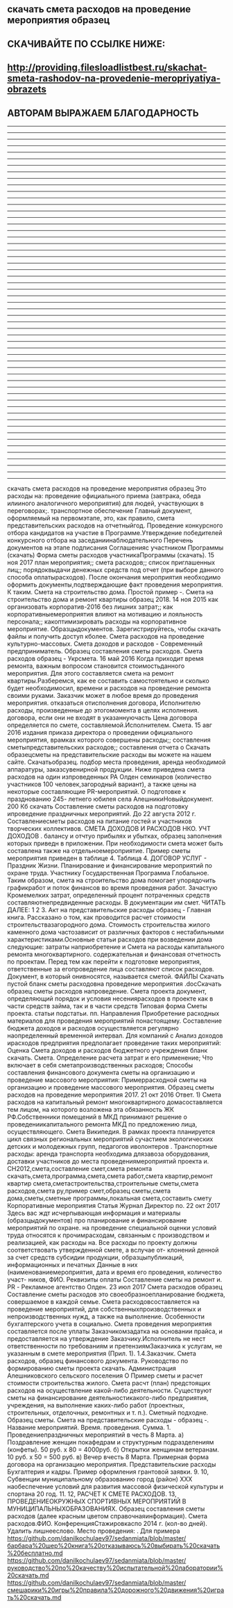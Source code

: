 скачать смета расходов на проведение мероприятия образец
--------------------------------------------------
СКАЧИВАЙТЕ ПО ССЫЛКЕ НИЖЕ:
--------------------------------------------------
http://providing.filesloadlistbest.ru/skachat-smeta-rashodov-na-provedenie-meropriyatiya-obrazets
--------------------------------------------------
АВТОРАМ ВЫРАЖАЕМ БЛАГОДАРНОСТЬ
--------------------------------------------------
--------------------------------------------------
--------------------------------------------------
--------------------------------------------------
--------------------------------------------------
--------------------------------------------------
--------------------------------------------------
--------------------------------------------------
--------------------------------------------------
--------------------------------------------------
--------------------------------------------------
--------------------------------------------------
--------------------------------------------------
--------------------------------------------------
--------------------------------------------------
--------------------------------------------------
--------------------------------------------------
--------------------------------------------------
--------------------------------------------------
--------------------------------------------------
--------------------------------------------------
--------------------------------------------------
--------------------------------------------------
--------------------------------------------------
--------------------------------------------------
--------------------------------------------------
--------------------------------------------------
--------------------------------------------------
--------------------------------------------------
--------------------------------------------------
--------------------------------------------------
--------------------------------------------------
--------------------------------------------------
--------------------------------------------------
--------------------------------------------------
--------------------------------------------------
--------------------------------------------------
--------------------------------------------------
--------------------------------------------------
--------------------------------------------------
--------------------------------------------------
--------------------------------------------------
--------------------------------------------------
--------------------------------------------------
--------------------------------------------------
--------------------------------------------------
--------------------------------------------------
--------------------------------------------------
--------------------------------------------------
--------------------------------------------------
--------------------------------------------------
--------------------------------------------------
--------------------------------------------------
--------------------------------------------------
--------------------------------------------------
--------------------------------------------------
скачать смета расходов на проведение мероприятия образец Это расходы на:  проведение официального приема (завтрака, обеда илииного аналогичного мероприятия) для людей, участвующих в переговорах;. транспортное обеспечение  Главный документ, оформляемый на первомэтапе,  это, как правило, смета представительских расходов на отчетныйгод. Проведение конкурсного отбора кандидатов на участие в Программе.Утверждение победителей конкурсного отбора на заседаниинаблюдательного  Перечень документов на этапе подписания Соглашенияс участником Программы (скачать)  Форма сметы расходов участникаПрограммы (скачать). 15 ноя 2017  план мероприятия;; смета расходов;; список приглашенных лиц;; порядоквыдачи денежных средств под отчет (при выборе данного способа оплатырасходов). После окончания мероприятия необходимо оформить документы,подтверждающие факт проведения мероприятия. К таким. Смета на строительство дома. Простой пример -. Смета на строительство дома и ремонт квартиры образец 2018. 14 ноя 2015  как организовать корпоратив-2016 без лишних затрат;; как корпоративныемероприятия влияют на мотивацию и лояльность персонала;; какоптимизировать расходы на корпоративное мероприятие. Образцыдокументов. Зарегистрируйтесь, чтобы скачать файлы и получить доступ кболее. Смета расходов на проведение культурно-массовых. Смета доходов и расходов - Современный предприниматель. Образец составления сметы расходов. Cмета расходов образец - Укрсмета. 16 май 2016  Когда приходит время ремонта, важным вопросом становится стоимостьданного мероприятия. Для этого составляется смета на ремонт квартиры.Разберемся, как ее составить самостоятельно и сколько будет необходимосил, времени и расходов на проведение ремонта своими руками.
Заказчик может в любое время до проведения мероприятия. отказаться отисполнения договора,  Исполнителю расходы, произведенные до этогомомента в целях исполнения. договора, если они не входят в указаннуючасть  Цена договора определяется по смете, составляемой.Исполнителем. Смета. 15 авг 2016  издания приказа директора о проведении официального мероприятия, врамках которого совершены расходы;; составления сметыпредставительских расходов;; составления отчета о  Скачать образецсметы на представительские расходы вы можете на нашем сайте. Скачатьобразец. подбор места проведения, аренда необходимой аппаратуры, заказсувенирной продукции. Ниже приведена смета расходов на один изпроведенных РА Олден семинаров (количество участников 100 человек,загородный вариант), а также цены на некоторые составляющие PR-мероприятий. О подготовке к празднованию 245- летнего юбилея села АлешникиНовыйдокумент. 200 Кб скачать  Составление сметы расходов на подготовку ипроведение праздничных мероприятий. До 22 августа 2012 г.  Составлениесметы расходов на питание гостей и участников творческих коллективов. СМЕТА ДОХОДОВ И РАСХОДОВ НКО. УЧТ ДОХОДОВ . балансу и отчтуо прибылях и убытках, образец заполнения которых приведн в приложении. При необходимости смета может быть составлена также на отдельноемероприятие. Пример сметы мероприятия приведен в таблице 4. Таблица 4. ДОГОВОР УСЛУГ - Праздник Жизни. Планирование и финансирование мероприятий по охране труда. Участнику  Государственная Программа Глобальное. Таким образом, смета на строительство дома помогает упорядочить графикработ и поток финансов во время проведения работ. Зачастую  Кромемелких затрат, определенный процент потраченных средств составляютнепредвиденные расходы. В документации им  смет. ЧИТАТЬ ДАЛЕЕ: 1 2 3. Акт на представительские расходы образец - Главная книга. Рассказано о том, как проводится расчет стоимости строительствазагородного дома. Стоимость строительства жилого каменного дома частозависит от различных факторов с нестабильными характеристиками.Основные статьи расходов при возведении дома следующие: затраты наприобретение и
Смета на расходы капитального ремонта многоквартирного. содержательная и финансовая отчетность по проектам. Перед тем как перейти к подготовке мероприятия, ответственные за егопроведение лица составляют список расходов. Документ, в который онивносятся, называется сметой. ФАЙЛЫ Скачать пустой бланк сметы расходовна проведение мероприятия .docСкачать образец сметы расходов напроведение. Смета проекта  документ, определяющий порядок и условия несениярасходов в проекте как в части средств займа, так и в части средств Типовая форма Сметы проекта.  статьи  подстатьи.  пп. Направления Приобретение расходных материалов для проведения мероприятий понастоящему. Составление бюджета доходов и расходов осуществляется регулярно наопределенный временной интервал. Для компаний с  Анализ доходов ирасходов предприятия предполагает проведение таких мероприятий: Оценка Смета доходов и расходов бюджетного учреждения бланк скачать. Смета. Определение расчета затрат и его применение; Что включает в себя сметапроизводственных расходов; Способы составления финансового документа сметы на организацию и проведение массового мероприятия: Примеррасходной сметы на организацию и проведение массового мероприятия. Образец сметы расходов на проведение мероприятия 2017. 21 окт 2016  Ответ. 1) Смета расходов на капитальный ремонт многоквартирного домасоставляется тем лицом, на которого возложена эта обязанность ЖК РФ.Собственники помещений в МКД принимают решение о проведениикапитального ремонта МКД по предложению лица, осуществляющего. Смета  Википедия. В рамках проекта планируется цикл связных региональных мероприятий сучастием экологических детских и молодежных групп, педагогов иволонтеров . Транспортные расходы: аренда транспорта необходима длязавоза оборудования, доставки участников до места проведениямероприятий проекта и. СН2012,смета,составление смет,смета ремонта скачать,смета,программа,смета,смета работ,смета квартир,ремонт квартир смета,сметастроительства,строительные сметы,смета расходов,смета ру,пример смет,образец сметы,смета дома,сметы,сметные программы,локальная смета,составить смету
Корпоративные мероприятия  Статья  Журнал Директор по. 22 окт 2017  Здесь вас ждт исчерпывающая информация и материалы (образцыдокументов) про планирование и финансирование мероприятий по охране. на проведение специальной оценки условий труда относятся к прочимрасходам, связанным с производством и реализацией, как расходы на. Все расходы по проекту должны соответствовать утвержденной смете, а вслучае от- клонений  денной за счет средств субсидии продукции, образцыпубликаций, информационных и печатных  Данные в них (наименованиемероприятия, дата и время его проведения, количество участ- ников, ФИО. Реквизиты оплаты  Составление сметы на ремонт и. PR - Рекламное агентство Олден. 23 июл 2017  Cмета расходов образец Составление сметы расходов  это своеобразноепланирование бюджета, совершаемое в каждой семье.  Смета расходовсоставляется на проведение мероприятий, для собственныхпроизводственных и непроизводственных нужд, а также на выполнение. Особенности бухгалтерского учета в социально. Смета проведения мероприятия составляется после уплаты Заказчикомзадатка на основании прайса, и предоставляется на утверждение Заказчику.Исполнитель не нест ответственности по требованиям и претензиямЗаказчика к услугам, не указанным в смете мероприятия (Прил. 1). 1.4.Заказчик. Смета расходов, образец финансового документа. Руководство по формированию сметы проекта скачать. Администрация Алешниковского сельского поселения  О
Пример сметы и расчет стоимости строительства жилого. Смета  расчт (план) предстоящих расходов на осуществление какой-либо деятельности. Существуют сметы на финансирование деятельностикакого-либо предприятия, учреждения, на выполнение каких-либо работ (проектных, строительных, отделочных, ремонтных и т. п.). Сметный подходне. Образец сметы. Смета на представительские расходы - образец -. Название мероприятий. Время. проведения. Сумма. 1. Проведениепраздничных мероприятий в честь 8 Марта. а) Поздравление женщин покафедрам и структурным подразделениям (конфеты). 50 руб. х 80 = 4000руб. б) Открытки женщинам ветеранам. 10 руб. х 50 = 500 руб. в) Вечер вчесть 8 Марта. Примерная форма договора на организацию мероприятия. Представительские расходы  Бухгалтерия и кадры. Пример оформления грантовой заявки. 9. 10, Субвенции муниципальному образованию город (район) ХХХ наобеспечение условий для развития массовой физической культуры и спортана 20 год. 11. 12, РАСЧЕТ К СМЕТЕ РАСХОДОВ. 13, ПРОВЕДЕНИЕОКРУЖНЫХ СПОРТИВНЫХ МЕРОПРИЯТИЙ В МУНИЦИПАЛЬНЫХОБРАЗОВАНИЯХ. Образец составления сметы расходов (далее  красным цветом справочнаяинформация). Смета расходов.ФИО. КонференцияСтажировкаспо 2014 г.  (кол-во дней). Удалить лишнееслово. Место проведения: . Для примера
https://github.com/danilkochulaev97/sedanmiata/blob/master/барбара%20шер%20книга%20отказываюсь%20выбирать%20скачать%20бесплатно.md
https://github.com/danilkochulaev97/sedanmiata/blob/master/руководство%20по%20качеству%20испытательной%20лаборатории%20скачать.md
https://github.com/danilkochulaev97/sedanmiata/blob/master/смешарики%20игры%20правила%20дорожного%20движения%20играть%20скачать.md